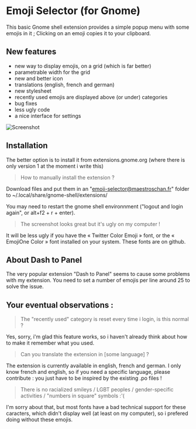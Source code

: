 # Emoji Selector (for Gnome)
This basic Gnome shell extension provides a simple popup menu with some emojis in it ; Clicking on an emoji copies it to your clipboard.

## New features
- new way to display emojis, on a grid (which is far better)
- parametrable width for the grid
- new and better icon
- translations (english, french and german)
- new stylesheet
- recently used emojis are displayed above (or under) categories
- bug fixes
- less ugly code
- a nice interface for settings

![Screenshot](https://raw.githubusercontent.com/Maestroschan/emoji-selector-for-gnome/master/screenshot_v4.png)

## Installation
The better option is to install it from extensions.gnome.org (where there is only version 1 at the moment i write this)

> How to manually install the extension ?

Download files and put them in an "emoji-selector@maestroschan.fr" folder to ~/.local/share/gnome-shell/extensions/

You may need to restart the gnome shell environnment ("logout and login again", or alt+f2 + r + enter).

> The screenshot looks great but it's ugly on my computer !

It will be less ugly if you have the « Twitter Color Emoji » font, or the « EmojiOne Color » font installed on your system. These fonts are on github.

## About Dash to Panel
The very popular extension "Dash to Panel" seems to cause some problems with my extension. 
You need to set a number of emojis per line around 25 to solve the issue.

## Your eventual observations :
> The "recently used" category is reset every time i login, is this normal ?

Yes, sorry, i'm glad this feature works, so i haven't already think about how to make it remember what you used.

> Can you translate the extension in [some language] ?

The extension is currently available in english, french and german. I only know french and english, so if you need a specific language, please contribute : you just have to be inspired by the existing .po files !

> There is no racialized smileys / LGBT peoples / gender-specific activities / "numbers in square" symbols :'(

I'm sorry about that, but most fonts have a bad technical support for these caracters, which didn't display well (at least on my computer), so i prefered doing without these emojis.
